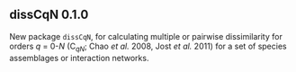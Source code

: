 ## dissCqN 0.1.0

New package `dissCqN`, for calculating multiple or pairwise dissimilarity for orders *q* = 0-*N* (C<sub>*qN*</sub>; Chao *et al.* 2008, Jost *et al.* 2011) for a set of species assemblages or interaction networks.
